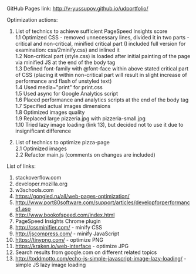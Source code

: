 GitHub Pages link:
http://v-yussupov.github.io/udportfolio/

Optimization actions:

1. List of technics to achieve sufficient PageSpeed Insights score<br>
	1.1 Optimized CSS - removed unnecessary lines, divided it in two parts - critical and non-critical,	minified critical part (I included full version for examination: css/2minify.css) and inlined it<br>
	1.2 Non-critical part (style.css) is loaded after initial painting of the page via minified JS at the end of the body tag<br>
	1.3 Defined font-family with @font-face within above stated critical part of CSS (placing it within non-critical part will result in slight increase of performance and flash of unstyled text)<br>
	1.4 Used media="print" for print.css<br>
	1.5 Used async for Google Analytics script<br>
	1.6 Placed performance and analytics scripts at the end of the body tag<br>
	1.7 Specified actual images dimensions<br>
	1.8 Optimized images quality<br>
	1.9 Replaced large pizzeria.jpg with pizzeria-small.jpg<br>
	1.10 Tried lazy image loading (link 13), but decided not to use it due to insignificant difference<br>

2. List of technics to optimize pizza-page<br>
	2.1 Optimized images<br>
	2.2 Refactor main.js (comments on changes are included)<br>
	
List of links:

1. stackoverflow.com
2. developer.mozilla.org
3. w3schools.com
4. https://gongled.ru/all/web-pages-optimization/
5. http://www.port80software.com/support/articles/developforperformance1.asp
6. http://www.bookofspeed.com/index.html
7. PageSpeed Insights Chrome plugin 
8. http://cssminifier.com/ - minify CSS
9. http://jscompress.com/ - minify JavaScript
10. https://tinypng.com/ - optimize PNG
11. https://kraken.io/web-interface - optimize JPG
12. Search results from google.com on different related topics
13. http://toddmotto.com/echo-js-simple-javascript-image-lazy-loading/ - simple JS lazy image loading